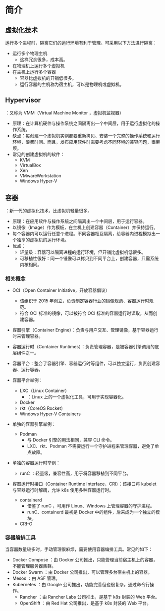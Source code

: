 # 简介

## 虚拟化技术

运行多个进程时，隔离它们的运行环境有利于管理。可采用以下方法进行隔离：
- 运行多个物理主机
  - 这样冗余很多，成本高。
- 在物理机上运行多个虚拟机
- 在主机上运行多个容器
  - 容器比虚拟机的开销低很多。
  - 运行容器的主机称为宿主机，可以是物理机或虚拟机。

## Hypervisor

：又称为 VMM（Virtual Machine Monitor ，虚拟机监视器）
- 原理：在计算机硬件与操作系统之间隔离出一个中间层，用于运行虚拟化的操作系统。
- 缺点：每创建一个虚拟机实例都要重新拷贝、安装一个完整的操作系统和运行环境，浪费时间。而且，发布应用软件时需要考虑不同环境的兼容问题，很麻烦。
- 常见的创建虚拟机的软件：
  - KVM
  - VirtualBox
  - Xen
  - VMwareWorkstation
  - Windows Hyper-V

## 容器

：新一代的虚拟化技术，比虚拟机轻量很多。
- 原理：在应用软件与操作系统之间隔离出一个中间层，用于运行容器。
- 以镜像（Image）作为模板，在主机上创建容器（Container）并保持运行。
- 每个容器内可以运行任意个进程。不同容器相互隔离，给容器内进程模拟出一个独享的虚拟机的运行环境。
- 优点：
  - 轻量级：容器可以隔离进程的运行环境，但开销比虚拟机低很多。
  - 可移植性很好：同一个镜像可以拷贝到不同平台上，创建容器，只需系统内核相同。

### 相关概念

- OCI（Open Container Initiative，开放容器倡议）
  - 该组织于 2015 年创立，负责制定容器行业的镜像规范、容器运行时规范。
  - 符合 OCI 标准的镜像，可以被符合 OCI 标准的容器运行时读取，从而创建容器。
- 容器引擎（Container Engine）：负责与用户交互、管理镜像，基于容器运行时来管理容器。
- 容器运行时（Container Runtimes）：负责管理容器，是被容器引擎调用的底层组件之一。
- 容器平台：整合了容器引擎、容器运行时等组件，可以独立运行，负责创建容器、运行容器。
- 容器平台举例：
  - LXC（Linux Container）
    - ：Linux 上的一个虚拟化工具，可用于实现容器化。
  - Docker
  - rkt（CoreOS Rocket）
  - Windows Hyper-V Containers

- 单独的容器引擎举例：
  - Podman
    - 与 Docker 引擎的用法相同，兼容 CLI 命令。
    - LXC、rkt、Podman 不需要运行一个守护进程来管理容器，避免了单点故障。

- 单独的容器运行时举例：
  - runC ：轻量级，兼容性高，用于将容器移植到不同平台。

- 容器运行时接口（Container Runtime Interface，CRI）：该接口将 kubelet 与容器运行时解耦，允许 k8s 使用多种容器运行时。
  - containerd
    - 借鉴了 runC ，可用作 Linux、Windows 上管理容器的守护进程。
    - runC、containerd 最初是 Docker 中的组件，后来成为一个独立的模块。
  - CRI-O

### 容器编排工具

当容器数量较多时，手动管理很麻烦，需要使用容器编排工具。常见的如下：
- Docker Compose ：由 Docker 公司推出，只能管理当前宿主机上的容器，不能管理服务器集群。
- Docker Swarm ：由 Docker 公司推出，可以管理多台宿主机上的容器。
- Mesos ：由 ASF 管理。
- Kubernetes ：由 Google 公司推出，功能完善但也很复杂，通过命令行操作。
  - Rancher ：由 Rancher Labs 公司推出，是基于 k8s 封装的 Web 平台。
  - OpenShift ：由 Red Hat 公司推出，是基于 k8s 封装的 Web 平台。
